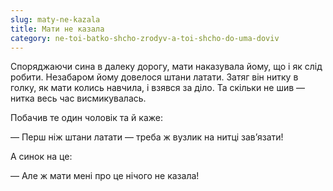 ```yaml
---
slug: maty-ne-kazala
title: Мати не казала
category: ne-toi-batko-shcho-zrodyv-a-toi-shcho-do-uma-doviv
---
```

Споряджаючи сина в далеку дорогу, мати наказувала йому, що і як слід робити. Незабаром йому довелося штани латати. Затяг він нитку в голку, як мати колись навчила, і взявся за діло. Та скільки не шив — нитка весь час висмикувалась.

Побачив те один чоловік та й каже:

— Перш ніж штани латати — треба ж вузлик на нитці зав’язати!

А синок на це:

— Але ж мати мені про це нічого не казала!
